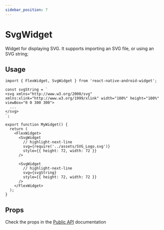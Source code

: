 ```yaml
---
sidebar_position: 7
---
```


# SvgWidget

Widget for displaying SVG.
It supports importing an SVG file, or using an SVG string;

## Usage

```tsx
import { FlexWidget, SvgWidget } from 'react-native-android-widget';

const svgString = `
<svg xmlns="http://www.w3.org/2000/svg" xmlns:xlink="http://www.w3.org/1999/xlink" width="100%" height="100%" viewBox="0 0 300 300">
  ...
</svg>
`;

export function MyWidget() {
  return (
    <FlexWidget>
      <SvgWidget
        // highlight-next-line
        svg={require('../assets/SVG_Logo.svg')}
        style={{ height: 72, width: 72 }}
      />

      <SvgWidget
        // highlight-next-line
        svg={svgString}
        style={{ height: 72, width: 72 }}
      />
    </FlexWidget>
  );
}
```

## Props

Check the props in the [Public API](/docs/public-api/interfaces/SvgWidgetProps) documentation
